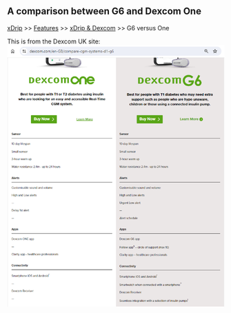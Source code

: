 ## A comparison between G6 and Dexcom One  
[xDrip](../../README.md) >> [Features](../Features_page.md) >> [xDrip & Dexcom](../Dexcom_page.md) >> G6 versus One   
  
This is from the Dexcom UK site:  
![](./images/G6_vs_One.png)  

  
